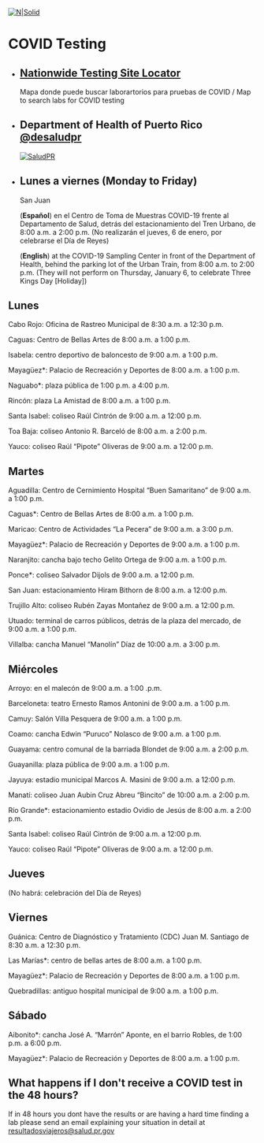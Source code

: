 [![N|Solid](https://www.travelsafe.pr.gov/images/Logo_SALUD.svg)](https://www.travelsafe.pr.gov/)
# COVID Testing


- ## [ Nationwide Testing Site Locator](https://www.arcgis.com/apps/webappviewer/index.html?id=2ec47819f57c40598a4eaf45bf9e0d16)
    Mapa donde puede buscar laborartorios para pruebas de COVID / Map to search labs for COVID testing
- ## Department of Health of Puerto Rico  [@desaludpr](https://twitter.com/desaludpr)
   
    [![SaludPR](https://pbs.twimg.com/media/FIHUoFQWUAoUMr7?format=jpg&name=large)](https://twitter.com/desaludpr/status/1477716324046422019)
- ## Lunes a viernes (Monday to Friday)
    San Juan
    
    (**Español**) en el Centro de Toma de Muestras COVID-19 frente al Departamento de Salud, detrás del estacionamiento del Tren Urbano, de 8:00 a.m. a 2:00 p.m. (No realizarán el jueves, 6 de enero, por celebrarse el Día de Reyes)

    (**English**) at the COVID-19 Sampling Center in front of the Department of Health, behind the parking lot of the Urban Train, from 8:00 a.m. to 2:00 p.m. (They will not perform on Thursday, January 6, to celebrate Three Kings Day [Holiday])

## Lunes
Cabo Rojo: Oficina de Rastreo Municipal de 8:30 a.m. a 12:30 p.m.

Caguas: Centro de Bellas Artes de 8:00 a.m. a 1:00 p.m.

Isabela: centro deportivo de baloncesto de 9:00 a.m. a 1:00 p.m.

Mayagüez*: Palacio de Recreación y Deportes de 8:00 a.m. a 1:00 p.m.

Naguabo*: plaza pública de 1:00 p.m. a 4:00 p.m.

Rincón: plaza La Amistad de 8:00 a.m. a 1:00 p.m.

Santa Isabel: coliseo Raúl Cintrón de 9:00 a.m. a 12:00 p.m.

Toa Baja: coliseo Antonio R. Barceló de 8:00 a.m. a 2:00 p.m.

Yauco: coliseo Raúl “Pipote” Oliveras de 9:00 a.m. a 12:00 p.m.

## Martes
Aguadilla: Centro de Cernimiento Hospital “Buen Samaritano” de 9:00 a.m. a 1:00 p.m.

Caguas*: Centro de Bellas Artes de 8:00 a.m. a 1:00 p.m.

Maricao: Centro de Actividades “La Pecera” de 9:00 a.m. a 3:00 p.m.

Mayagüez*: Palacio de Recreación y Deportes de 9:00 a.m. a 1:00 p.m.

Naranjito: cancha bajo techo Gelito Ortega de 9:00 a.m. a 1:00 p.m.

Ponce*: coliseo Salvador Dijols de 9:00 a.m. a 12:00 p.m.

San Juan: estacionamiento Hiram Bithorn de 8:00 a.m. a 12:00 p.m.

Trujillo Alto: coliseo Rubén Zayas Montañez de 9:00 a.m. a 12:00 p.m.

Utuado: terminal de carros públicos, detrás de la plaza del mercado, de 9:00 a.m. a 1:00 p.m.

Villalba: cancha Manuel “Manolín” Díaz de 10:00 a.m. a 3:00 p.m.

## Miércoles
Arroyo: en el malecón de 9:00 a.m. a 1:00 .p.m.

Barceloneta: teatro Ernesto Ramos Antonini de 9:00 a.m. a 1:00 p.m.

Camuy: Salón Villa Pesquera de 9:00 a.m. a 1:00 p.m.

Coamo: cancha Edwin “Puruco” Nolasco de 9:00 a.m. a 1:00 p.m.

Guayama: centro comunal de la barriada Blondet de 9:00 a.m. a 2:00 p.m.

Guayanilla: plaza pública de 9:00 a.m. a 1:00 p.m.

Jayuya: estadio municipal Marcos A. Masini de 9:00 a.m. a 12:00 p.m.

Manatí: coliseo Juan Aubin Cruz Abreu “Bincito” de 10:00 a.m. a 2:00 p.m.

Río Grande*: estacionamiento estadio Ovidio de Jesús de 8:00 a.m. a 2:00 p.m.

Santa Isabel: coliseo Raúl Cintrón de 9:00 a.m. a 12:00 p.m.

Yauco: coliseo Raúl “Pipote” Oliveras de 9:00 a.m. a 12:00 p.m.

## Jueves
(No habrá: celebración del Día de Reyes)

## Viernes
Guánica: Centro de Diagnóstico y Tratamiento (CDC) Juan M. Santiago de 8:30 a.m. a 12:30 p.m.

Las Marías*: centro de bellas artes de 8:00 a.m. a 1:00 p.m.

Mayagüez*: Palacio de Recreación y Deportes de 8:00 a.m. a 1:00 p.m.

Quebradillas: antiguo hospital municipal de 9:00 a.m. a 1:00 p.m.

## Sábado
Aibonito*: cancha José A. “Marrón” Aponte, en el barrio Robles, de 1:00 p.m. a 6:00 p.m.

Mayagüez*: Palacio de Recreación y Deportes de 8:00 a.m. a 1:00 p.m.





## What happens if I don't receive a COVID test in the 48 hours?
If in 48 hours you dont have the results or are having a hard time finding a lab please send an email explaining your situation in detail at [resultadosviajeros@salud.pr.gov](mailto:resultadosviajeros@salud.pr.gov)
